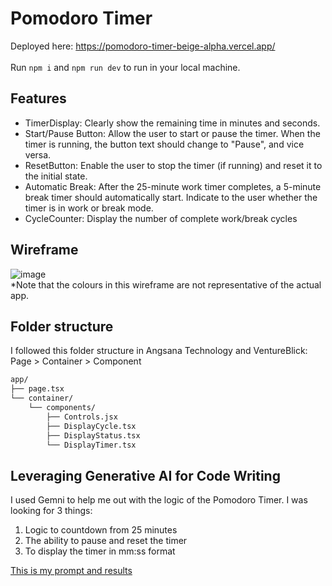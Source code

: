 # Pomodoro Timer
Deployed here:
<a href="https://pomodoro-timer-beige-alpha.vercel.app/" target="_blank">https://pomodoro-timer-beige-alpha.vercel.app/</a> <br /><br />
Run `npm i` and `npm run dev` to run in your local machine.

## Features
-  TimerDisplay: Clearly show the remaining time in minutes and seconds.
-  Start/Pause Button: Allow the user to start or pause the timer. When the
 timer is running, the button text should change to "Pause", and vice versa.
- ResetButton: Enable the user to stop the timer (if running) and reset it to
 the initial state.
- Automatic Break: After the 25-minute work timer completes, a 5-minute
 break timer should automatically start. Indicate to the user whether the
 timer is in work or break mode.
- CycleCounter: Display the number of complete work/break cycles

## Wireframe
 ![image](https://github.com/user-attachments/assets/450ba853-c94e-4211-8b6a-bc3921cbbf6d)
<br />*Note that the colours in this wireframe are not representative of the actual app.

## Folder structure
I followed this folder structure in Angsana Technology and VentureBlick: <br />
Page > Container > Component 
```markdown
app/
├── page.tsx
└── container/            
    └── components/
        ├── Controls.jsx
        ├── DisplayCycle.tsx
        ├── DisplayStatus.tsx
        └── DisplayTimer.tsx
```
## Leveraging Generative AI for Code Writing
I used Gemni to help me out with the logic of the Pomodoro Timer.
I was looking for 3 things:
  1. Logic to countdown from 25 minutes
  2. The ability to pause and reset the timer
  3. To display the timer in mm:ss format

<a href="https://gemini.google.com/share/82c069675afc" target="_blank">This is my prompt and results</a>
